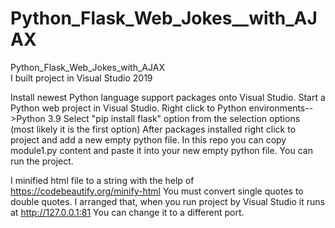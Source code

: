 # Python_Flask_Web_Jokes__with_AJAX
Python_Flask_Web_Jokes_with_AJAX   
I built project in Visual Studio 2019



Install newest Python language support packages onto Visual Studio.
Start a Python web project in Visual Studio. 
Right click to Python environments-->Python 3.9
Select "pip install flask" option from the selection options (most likely it is the first option)
After packages installed right click to project and add a new empty python file.
In this repo you can copy module1.py content and paste it into your new empty python file.
You can run the project.


I minified html file to a string with the help of https://codebeautify.org/minify-html
You must convert single quotes to double quotes.
I arranged that, when you run project by Visual Studio it runs at http://127.0.0.1:81
You can change it to a different port.

